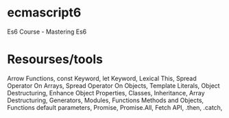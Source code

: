 # ecmascript6
Es6 Course - Mastering Es6

# Resourses/tools
Arrow Functions,
const Keyword,
let Keyword,
Lexical This,
Spread Operator On Arrays,
Spread Operator On Objects,
Template Literals,
Object Destructuring,
Enhance Object Properties,
Classes,
Inheritance,
Array Destructuring,
Generators,
Modules,
Functions Methods and Objects,
Functions default parameters,
Promise,
Promise.All,
Fetch API,
.then,
.catch,
